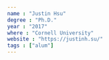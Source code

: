 ```yaml
---
name : "Justin Hsu"
degree : "Ph.D."
year : "2017"
where : "Cornell University"
website : "https://justinh.su/"
tags : ["alum"]
---
```

